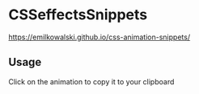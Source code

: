 # CSSeffectsSnippets

https://emilkowalski.github.io/css-animation-snippets/

## Usage

Click on the animation to copy it to your clipboard
